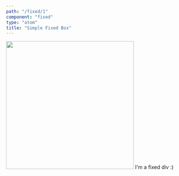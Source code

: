 ```yaml
---
path: "/fixed/1"
component: "fixed"
type: "atom"
title: "Simple Fixed Box"
---
```

<codeblock>
<Box>
  <Fixed
    height="225px"
    top="450px"
    right="100px"
  >
    <Card
      border="2px solid #7ecd28"
      p={2}
    >
      <Image
        src="https://i.gifer.com/5de.gif"
        height="350px"
        width="350px"
      />
      <Flex justifyContent="center">
        I'm a fixed div :)
      </Flex>
    </Card>
  </Fixed>
</Box>
</codeblock>

